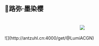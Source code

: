 ## 🌸路弥·墨染樱

<!--
**LumiACGN/LumiACGN** is a ✨ _special_ ✨ repository because its `README.md` (this file) appears on your GitHub profile.

Here are some ideas to get you started:

- 🔭 I’m currently working on ...
- 🌱 I’m currently learning ...
- 👯 I’m looking to collaborate on ...
- 🤔 I’m looking for help with ...
- 💬 Ask me about ...
- 📫 How to reach me: ...
- 😄 Pronouns: ...
- ⚡ Fun fact: ...
-->

<h1 align="center"> <a href="https://sunguoqi.com/"> <img src="https://readme-typing-svg.herokuapp.com/?lines=我永远喜欢二次元&center=true&size=27"> </a> </h1>
![](http://antzuhl.cn:4000/get/@LumiACGN)
